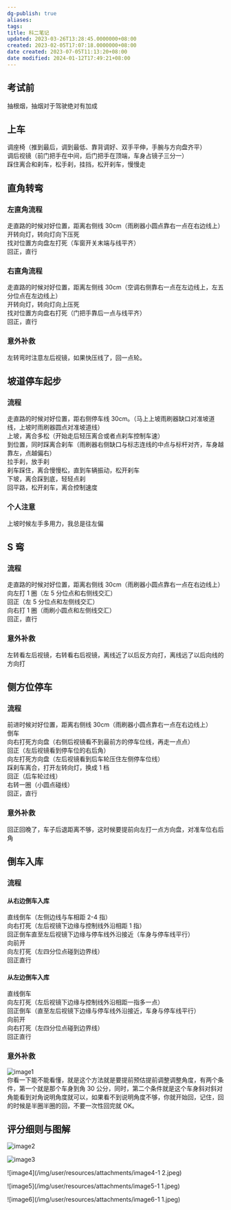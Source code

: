 ```yaml
---
dg-publish: true
aliases: 
tags: 
title: 科二笔记
updated: 2023-03-26T13:28:45.0000000+08:00
created: 2023-02-05T17:07:18.0000000+08:00
date created: 2023-07-05T11:13:20+08:00
date modified: 2024-01-12T17:49:21+08:00
---
```


## 考试前
抽根烟，抽烟对于驾驶绝对有加成

## 上车
调座椅（推到最后，调到最低、靠背调好、双手平伸，手腕与方向盘齐平）  
调后视镜（前门把手在中间，后门把手在顶端，车身占镜子三分一）  
踩住离合和刹车，松手刹，挂挡，松开刹车，慢慢走

## 直角转弯
### 左直角流程
走直路的时候对好位置，距离右侧线 30cm（雨刷器小圆点靠右一点在右边线上）  
开转向灯，转向灯向下压死  
找对位置方向盘左打死（车窗开关末端与线平齐）  
回正，直行
### 右直角流程
走直路的时候对好位置，距离左侧线 30cm（空调右侧靠右一点在左边线上，左五分位点在左边线上）  
开转向灯，转向灯向上压死  
找对位置方向盘右打死（门把手靠后一点与线平齐）  
回正，直行
### 意外补救
左转弯时注意左后视镜，如果快压线了，回一点轮。

## 坡道停车起步
### 流程
走直路的时候对好位置，距右侧停车线 30cm。（马上上坡雨刷器缺口对准坡道线，上坡时雨刷器圆点对准坡道线）  
上坡，离合多松（开始走后轻压离合或者点刹车控制车速）  
到位置，同时踩离合刹车（雨刷器右侧缺口与标志连线的中点与标杆对齐，车身越靠左，点越偏右）  
拉手刹，放手刹  
刹车踩住，离合慢慢松，直到车辆振动，松开刹车  
下坡，离合踩到底，轻轻点刹  
回平路，松开刹车，离合控制速度
### 个人注意
上坡时候左手多用力，我总是往左偏

## S 弯
### 流程
走直路的时候对好位置，距离右侧线 30cm（雨刷器小圆点靠右一点在右边线上）  
向左打 1 圈（左 5 分位点和右侧线交汇）  
回正（左 5 分位点和左侧线交汇）  
向右打 1 圈（雨刷小圆点和左侧线交汇）  
回正，直行
### 意外补救
左转看左后视镜，右转看右后视镜，离线近了以后反方向打，离线远了以后向线的方向打

## 侧方位停车
### 流程
前进时候对好位置，距离右侧线 30cm（雨刷器小圆点靠右一点在右边线上）  
倒车  
向右打死方向盘（右侧后视镜看不到最前方的停车位线，再走一点点）  
回正（左后视镜看到停车位的右后角）  
向左打死方向盘（左后视镜看到后车轮压住左侧停车位线）  
踩刹车离合，打开左转向灯，换成 1 档  
回正（后车轮过线）  
右转一圈（小圆点碰线）  
回正，直行
### 意外补救
回正回晚了，车子后退距离不够，这时候要提前向左打一点方向盘，对准车位右后角

## 倒车入库
### 流程
#### 从右边倒车入库
直线倒车（左侧边线与车相距 2-4 指）  
向右打死（左后视镜下边缘与控制线外沿相距 1 指）  
回正倒车直至左后视镜下边缘与停车线外沿接近（车身与停车线平行）  
向前开  
向左打死（左四分位点碰到边界线）  
回正直行
#### 从左边倒车入库
直线倒车  
向左打死（左后视镜下边缘与控制线外沿相距一指多一点）  
回正倒车（直至左后视镜下边缘与停车线外沿接近，车身与停车线平行）  
向前开  
向右打死（左四分位点碰到边界线）  
回正直行
### 意外补救
![image1](/img/user/resources/attachments/image1-23.jpeg)  
你看一下能不能看懂，就是这个方法就是要提前预估提前调整调整角度，有两个条件，第一个就是那个车身到角 30 公分，同时，第二个条件就是这个车身斜对斜对角能看到对角说明角度就可以，如果看不到说明角度不够，你就开始回，记住，回的时候是半圈半圈的回，不要一次性回完就 OK。

## 评分细则与图解
![image2](/img/user/resources/attachments/image2-7.jpeg)

![image3](/img/user/resources/attachments/image3-2.jpeg)

![image4](/img/user/resources/attachments/image4-1 2.jpeg)

![image5](/img/user/resources/attachments/image5-1 1.jpeg)

![image6](/img/user/resources/attachments/image6-1 1.jpeg)

